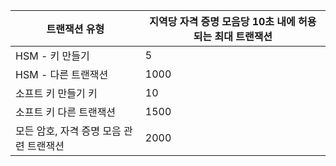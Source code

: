 
| 트랜잭션 유형 | 지역당 자격 증명 모음당 10초 내에 허용되는 최대 트랜잭션
--- | ---
| HSM - 키 만들기 | 5
| HSM - 다른 트랜잭션 | 1000
| 소프트 키 만들기 키 | 10
| 소프트 키 다른 트랜잭션 | 1500
| 모든 암호, 자격 증명 모음 관련 트랜잭션 | 2000
 
 

<!---HONumber=Oct15_HO3-->